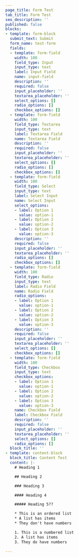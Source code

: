 ```yaml
---
page_title: Form Test
tab_title: Form Test
seo_description: ''
published: false
blocks:
- template: form-block
  submit_text: Submit
  form_name: test-form
  fields:
  - template: form-field
    width: 100
    field_type: Input
    input_type: text
    label: Input Field
    name: input-field
    description: ''
    required: false
    input_placeholder: ''
    textarea_placeholder: ''
    select_options: []
    radio_options: []
    checkbox_options: []
  - template: form-field
    width: 100
    field_type: Textarea
    input_type: text
    label: Textarea Field
    name: Textarea Field
    description: ''
    required: false
    input_placeholder: ''
    textarea_placeholder: ''
    select_options: []
    radio_options: []
    checkbox_options: []
  - template: form-field
    width: 100
    field_type: Select
    input_type: text
    label: Select Input
    name: Select Input
    select_options:
    - label: Option 1
      value: option-1
    - label: Option 2
      value: option-2
    - label: Option 3
      value: option-3
    description: ''
    required: false
    input_placeholder: ''
    textarea_placeholder: ''
    radio_options: []
    checkbox_options: []
  - template: form-field
    width: 100
    field_type: Radio
    input_type: text
    label: Radio Field
    name: Radio Field
    radio_options:
    - label: Option 1
      value: option-1
    - label: Option 2
      value: option-2
    - label: Option 3
      value: option-3
    description: ''
    required: false
    input_placeholder: ''
    textarea_placeholder: ''
    select_options: []
    checkbox_options: []
  - template: form-field
    width: 100
    field_type: Checkbox
    input_type: text
    checkbox_options:
    - label: Option 1
      value: option-1
    - label: Option 2
      value: option-2
    - label: Option 3
      value: option-3
    name: Checkbox Field
    label: Checkbox Field
    description: ''
    required: false
    input_placeholder: ''
    textarea_placeholder: ''
    select_options: []
    radio_options: []
  block_title: ''
- template: content-block
  block_title: Content Test
  content: |-
    # Heading 1

    ## Heading 2

    ### Heading 3

    #### Heading 4

    ##### Heading 5??

    * This is an ordered list
    * A list has items
    * They don't have numbers

    1. This is a numbered list
    2. A list has items
    3. They do have numbers

---
```


